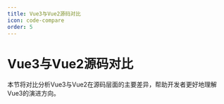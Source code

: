 ```yaml
---
title: Vue3与Vue2源码对比
icon: code-compare
order: 5
---
```


# Vue3与Vue2源码对比

本节将对比分析Vue3与Vue2在源码层面的主要差异，帮助开发者更好地理解Vue3的演进方向。
